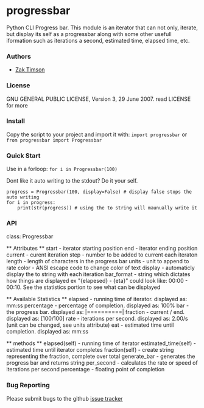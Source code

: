 # progressbar
Python CLI Progress bar. This module is an iterator that can not only, iterate, but display its self as a progressbar along with some other usefull iformation such as iterations a second, estimated time, elapsed time, etc.

### Authors
 * [Zak Timson](http://zakscode.com)

### License
GNU GENERAL PUBLIC LICENSE, Version 3, 29 June 2007. read LICENSE for more

### Install
Copy the script to your project and import it with:
```import progressbar```
or
```from progressbar import Progressbar```

### Quick Start
Use in a forloop:
```for i in Progressbar(100)```

Dont like it auto writing to the stdout? Do it your self.
```
progress = Progressbar(100, display=False) # display false stops the auto writing
for i in progress:
	print(str(progress)) # using the to string will maunually write it
```

### API
class: Progressbar

** Attributes **
start - iterator starting position
end - iterator ending position
current - curent iteration
step - number to be added to current each iteraton
length - length of characters in the progress bar
units - unit to append to rate
color - ANSI escape code to change color of text
display - automaticly display the to string with each iteration
bar_format - string which dictates how things are displayed ex "{elapesed} - {eta}" could look like: 00:00 - 00:10. See the statistics portion to see what can be displayed

** Available Statistics **
elapsed - running time of iterator. displayed as: mm:ss
percentage - percentage of completion. displayed as: 100%
bar - the progress bar. displayed as: |==========|
fraction - current / end. displayed as: [100/100]
rate - iterations per second. displayed as: 2.00/s (unit can be changed, see units attribute)
eat - estimated time until completion. displayed as: mm:ss

** methods **
elapsed(self) - running time of iterator
estimated_time(self) - estimated time until iterator completes
fraction(self) - create string representing the fraction, complete over total
generate_bar - generates the progress bar and returns string
per_second - calculates the rate or speed of iterations per second
percentage - floating point of completion

### Bug Reporting
Please submit bugs to the github [issue tracker](https://github.com/zaktimson/progressbar/issues)